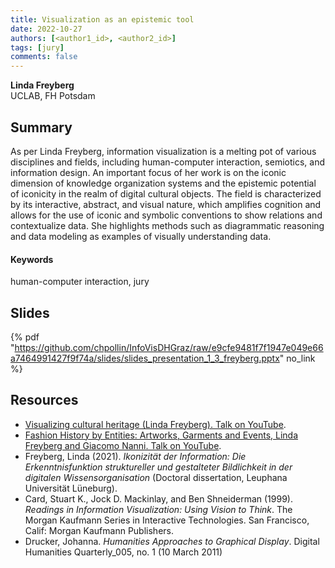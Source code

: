```yaml
---
title: Visualization as an epistemic tool
date: 2022-10-27
authors: [<author1_id>, <author2_id>]
tags: [jury]
comments: false
---
```


**Linda Freyberg**\
UCLAB, FH Potsdam

## Summary 

As per Linda Freyberg, information visualization is a melting pot of various disciplines and fields, including human-computer interaction, semiotics, and information design. An important focus of her work is on the iconic dimension of knowledge organization systems and the epistemic potential of iconicity in the realm of digital cultural objects. The field is characterized by its interactive, abstract, and visual nature, which amplifies cognition and allows for the use of iconic and symbolic conventions to show relations and contextualize data. She highlights methods such as diagrammatic reasoning and data modeling as examples of visually understanding data.

#### Keywords

human-computer interaction, jury

## Slides

{% pdf "https://github.com/chpollin/InfoVisDHGraz/raw/e9cfe9481f7f1947e049e66a7464991427f9f74a/slides/slides_presentation_1_3_freyberg.pptx" no_link %}

## Resources

* [Visualizing cultural heritage (Linda Freyberg). Talk on YouTube](https://www.youtube.com/watch?v=6-E5vi6oIVU).
* [Fashion History by Entities: Artworks, Garments and Events, Linda Freyberg and Giacomo Nanni. Talk on YouTube](https://www.youtube.com/watch?v=GUnoHNtKvbM).
* Freyberg, Linda (2021). _Ikonizität der Information: Die Erkenntnisfunktion struktureller und gestalteter Bildlichkeit in der digitalen Wissensorganisation_ (Doctoral dissertation, Leuphana Universität Lüneburg).
* Card, Stuart K., Jock D. Mackinlay, and Ben Shneiderman (1999). *Readings in Information Visualization: Using Vision to Think*. The Morgan Kaufmann Series in Interactive Technologies. San Francisco, Calif: Morgan Kaufmann Publishers.
* Drucker, Johanna. *Humanities Approaches to Graphical Display*. Digital Humanities Quarterly_005, no. 1 (10 March 2011)